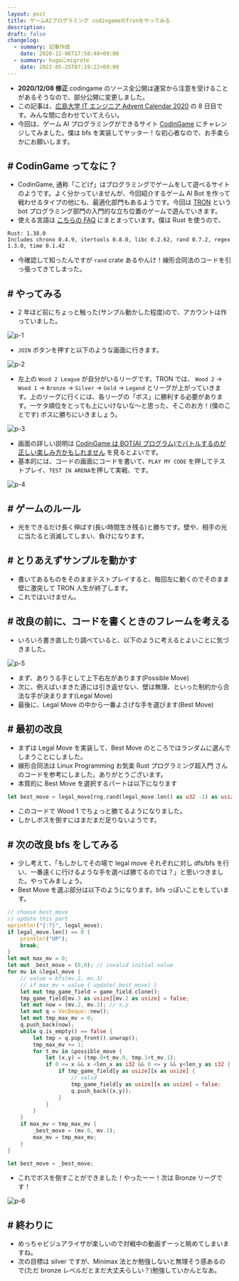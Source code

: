 ```yaml
---
layout: post
title: ゲームAIプログラミング codingameのTronをやってみる
description: 
draft: false
changelog:
  - summary: 記事作成
    date: 2020-12-06T17:58:48+09:00
  - summary: hugoにmigrate
    date: 2022-05-25T07:19:22+09:00
---
```


- **2020/12/08 修正** codingame のソース全公開は運営から注意を受けることがあるそうなので、部分公開に変更しました。
- この記事は、[広島大学 IT エンジニア Advent Calendar 2020](https://adventar.org/calendars/5209) の 8 日目です。みんな間に合わせていてえらい。
- 今回は、ゲーム AI プログラミングができるサイト [CodinGame](https://www.codingame.com/home) にチャレンジしてみました。僕は bfs を実装してヤッター！な初心者なので、お手柔らかにお願いします。

## # CodinGame ってなに？

- CodinGame, 通称「こどげ」はプログラミングでゲームをして遊べるサイトのようです。よく分かっていませんが、今回紹介するゲーム AI Bot を作って戦わせるタイプの他にも、最適化部門もあるようです。今回は [TRON](https://www.codingame.com/multiplayer/bot-programming/tron-battle) という bot プログラミング部門の入門的な立ち位置のゲームで遊んでいきます。
- 使える言語は [こちらの FAQ](https://www.codingame.com/faq) にまとまっています。僕は Rust を使うので、

```text
Rust: 1.38.0
Includes chrono 0.4.9, itertools 0.8.0, libc 0.2.62, rand 0.7.2, regex 1.3.0, time 0.1.42
```

- 今確認して知ったんですが `rand` crate あるやんけ！線形合同法のコードを引っ張ってきてしまった。

## # やってみる

- 2 年ほど前にちょっと触った(サンプル動かした程度)ので、アカウントは作っていました。

![p-1](./p-1.png)

- `JOIN` ボタンを押すと以下のような画面に行きます。

![p-2](./p-2.png)

- 左上の `Wood 2 League` が自分がいるリーグです。TRON では、 `Wood 2` -> `Wood 1` -> `Bronze` -> `Silver` -> `Gold` -> `Legend` とリーグが上がっていきます。上のリーグに行くには、各リーグの「ボス」に勝利する必要があります。一ケタ順位をとっても上にいけないな〜と思った、そこのお方！(僕のことです) ボスに勝ちにいきましょう。

![p-3](./p-3.png)

- 画面の詳しい説明は [CodinGame は BOT(AI プログラム)でバトルするのが正しい楽しみ方かもしれません](https://qiita.com/javacommons/items/b178c924199d1a6d524d) を見るとよいです。
- 基本的には、コードの画面にコードを書いて、`PLAY MY CODE` を押してテストプレイ、`TEST IN ARENA`を押して実戦、です。

![p-4](./p-4.png)

## # ゲームのルール

- 光をできるだけ長く伸ばす(長い時間生き残る)と勝ちです。壁や、相手の光に当たると消滅してしまい、負けになります。

## # とりあえずサンプルを動かす

- 書いてあるものをそのままテストプレイすると、毎回左に動くのでそのまま壁に激突して TRON 人生が終了します。
- これではいけません。

## # 改良の前に、コードを書くときのフレームを考える

- いろいろ書き直したり調べていると、以下のように考えるとよいことに気づきました。

![p-5](./p-5.png)

- まず、ありうる手として上下右左があります(Possible Move)
- 次に、例えばいまきた道には引き返せない、壁は無理、といった制約から合法な手が決まります(Legal Move)
- 最後に、Legal Move の中から一番よさげな手を選びます(Best Move)

## # 最初の改良

- まずは Legal Move を実装して、Best Move のところではランダムに選んでしまうことにしました。
- 線形合同法は Linux Programming お気楽 Rust プログラミング超入門 さんのコードを参考にしました。ありがとうございます。
- 本質的に Best Move を選択するパートは以下になります

```rust
let best_move = legal_move[rng.rand(legal_move.len() as u32 -1) as usize];
```

- このコードで Wood 1 でちょっと勝てるようになりました。
- しかしボスを倒すにはまだまだ足りないようです。

## # 次の改良 bfs をしてみる

- 少し考えて、「もしかしてその場で legal move それぞれに対し dfs/bfs を行い、一番遠くに行けるような手を選べば勝てるのでは？」と思いつきました。やってみましょう。
- Best Move を選ぶ部分は以下のようになります。bfs っぽいことをしています。

```rust
// choose best_move
// update this part
eprintln!("{:?}", legal_move);
if legal_move.len() == 0 {
    println!("UP");
    break;
}
let mut max_mv = 0;
let mut _best_move = (0,0); // invalid initial value
for mv in &legal_move {
    // value = bfs(mv.2, mv.3)
    // if max_mv < value { update(_best_move) }
    let mut tmp_game_field = game_field.clone();
    tmp_game_field[mv.3 as usize][mv.2 as usize] = false;
    let mut now = (mv.2, mv.3); // x,y
    let mut q = VecDeque::new();
    let mut tmp_max_mv = 0;
    q.push_back(now);
    while q.is_empty() == false {
        let tmp = q.pop_front().unwrap();
        tmp_max_mv += 1;
        for t_mv in &possible_move {
            let (x,y) = (tmp.0+t_mv.0, tmp.1+t_mv.1);
            if 0 <= x && x <len_x as i32 && 0 <= y && y<len_y as i32 {
                if tmp_game_field[y as usize][x as usize] {
                    // valid
                    tmp_game_field[y as usize][x as usize] = false;
                    q.push_back((x,y));
                }
            }
        }
    }
    if max_mv < tmp_max_mv {
        _best_move = (mv.0, mv.1);
        max_mv = tmp_max_mv;
    }
}

let best_move = _best_move;

```

- これでボスを倒すことができました！やったーー！次は Bronze リーグです！

![p-6](./p-6.png)

## # 終わりに

- めっちゃビジュアライザが楽しいので対戦中の動画ずーっと眺めてしまいますね。
- 次の目標は silver ですが、Minimax 法とか勉強しないと無理そう感あるので(ただ bronze レベルだとまだ大丈夫らしい？)勉強していかんとなあ。